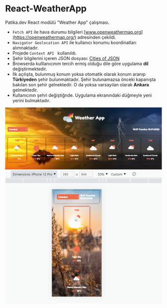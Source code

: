 # React-WeatherApp
Patika.dev React modülü "Weather App" çalışması.


* ```Fetch API``` ile hava durumu bilgileri [www.openweathermap.org](https://openweathermap.org/) adresinden çekildi.
* ```Navigator Geolocation API``` ile kullanıcı konumu koordinatları alımnaktadır.
* Projede ```Context API ``` kullanıldı.
* Şehir bilgilerini içeren JSON dosyası: [Cities of JSON](https://gist.github.com/ozdemirburak)
* Browserda kulllanıcınım tercih ermiş olduğu dile göre uygulama **dil** değiştirmektedir.
* İlk açılışta, bulunmuş konum yoksa otomatik olarak konum aranıp **Türkiyeden** şehir bulunmaktadır. Şehir bulunamazsa önceki kapanışta bakılan son şehir gelnektedir. O da yoksa varsayılan olarak **Ankara** gelmektedir.
* Kullanıcının şehri değiştiğnde. Uygulama ekranındaki düğmeyle yeni yerini bulmaktadır.

![screenshot1](./src/assets/weather.png)
![screenshot2](./src/assets/weather2.png)
